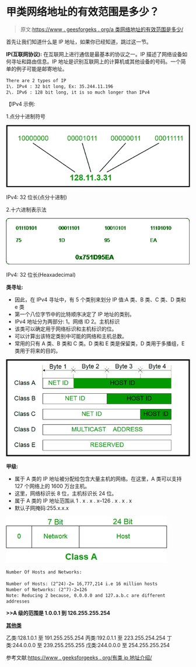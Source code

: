 # 甲类网络地址的有效范围是多少？

> 原文:[https://www . geesforgeks . org/a 类网络地址的有效范围是多少/](https://www.geeksforgeeks.org/what-is-the-valid-range-of-a-class-a-network-address/)

首先让我们知道什么是 IP 地址，如果你已经知道，跳过这一节。

**IP(互联网协议):**
在互联网上进行通信是最基本的协议之一。IP 描述了网络设备如何寻址和路由信息。IP 地址是识别互联网上的计算机或其他设备的号码。一个简单的例子可能是邮寄地址。

```
There are 2 types of IP
1\. IPv4 : 32 bit long, Ex: 35.244.11.196
2\. IPv6 : 128 bit long, it is so much longer than IPv4
```

【IPv4 示例:

1.点分十进制符号

![](img/c13a190335b31a9ff68edc0c139c161a.png)

IPv4: 32 位长(点分十进制)

2.十六进制表示法

![](img/5160450c1d36e6939ca7fd46fb0d2155.png)

IPv4: 32 位长(Heaxadecimal)

**类寻址:**

*   因此，在 IPv4 寻址中，有 5 个类别来划分 IP 值:A 类、B 类、C 类、D 类和 e 类
*   第一个八位字节中的比特顺序决定了 IP 地址的类别。
*   IPv4 地址分为两部分:
    1。网络 ID
    2。主机标识
*   该类可以确定用于网络标识和主机标识的位。
*   可以计算出该特定类别中可能的网络和主机总数。
*   常用的只有 A 类、B 类和 C 类。D 类和 E 类是保留类，D 类用于多播组，E 类用于将来的目的。

![](img/b81b59e9aec63097f1b681e0ad00ca7e.png)

**甲级:**

*   属于 A 类的 IP 地址被分配给包含大量主机的网络。在这里，A 类可以支持 127 个网络上的 1600 万台主机。
*   这里，网络标识长 8 位，主机标识长 24 位。
*   属于 A 类的 IP 地址范围从 1 . x . x . x–126 . x . x . x
*   默认子网掩码:255.x.x.x

![](img/e921f705f579d2dc32050e930d204a2c.png)

```
Number Of Hosts and Networks:

Number of Hosts: (2^24)-2= 16,777,214 i.e 16 million hosts
Number of Networks: (2^7)-2=126 
Note: Reducing 2 because, 0.0.0.0 and 127.a.b.c are different addresses
```

**>>A 级的范围是 1.0.0.1 到 126.255.255.254**

**<u>其他类</u>**

乙类:128.1.0.1 至 191.255.255.254
丙类:192.0.1.1 至 223.255.254.254
丁类:244.0.0.0 至 239.255.255.255
戊类:244.0.0.0 至 254.255.255.254

参考文献:[https://www . geeksforgeeks . org/有类 ip 地址介绍/](https://www.geeksforgeeks.org/introduction-of-classful-ip-addressing/)